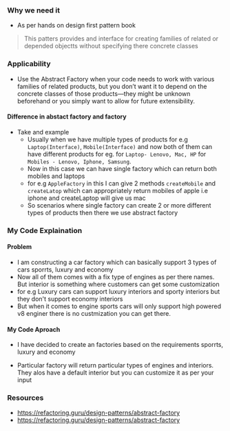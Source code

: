 ### Why we need it 
* As per hands on design first pattern book 
> This patters provides and interface for creating families of related or depended objectts without specifying there concrete classes



### Applicability
*  Use the Abstract Factory when your code needs to work with various families of related products, but you don’t want it to depend on the concrete classes of those products—they might be unknown beforehand or you simply want to allow for future extensibility.


#### Difference in abstact factory and factory
* Take and example
    * Usually when we have multiple types of products for e.g `Laptop(Interface)`, `Mobile(Interface)` and now both of them can have different products for eg. for `Laptop- Lenovo, Mac, HP` for `Mobiles - Lenovo, Iphone, Samsung`.
    * Now in this case we can have single factory which can return both mobiles and laptops
    * for e.g `AppleFactory` in this I can give 2 methods `createMobile` and `createLatop` which can appropriately return mobiles of apple i.e iphone and createLaptop will give us mac
    * So scenarios where single factory can create 2 or more different types of products then there we use abstract factory

### My Code Explaination

#### Problem
* I am constructing a car factory which can basically support 3 types of cars sporrts, luxury and economy
* Now all of them comes with a fix type of engines as per there names. But interior is something where customers can get some customization
* for e.g Luxury cars can support luxury interiors and sporty interiors but they don't support economy interiors
* But when it comes to engine sports cars will only support high powered v8 enginer there is no custmization you can get there.


#### My Code Aproach
* I have decided to create an factories based on the requirements  sporrts, luxury and economy

* Particular factory will return particular types of engines and interiors. They alos have a default interior but you can customize it as per your input


### Resources
* https://refactoring.guru/design-patterns/abstract-factory
* https://refactoring.guru/design-patterns/abstract-factory



